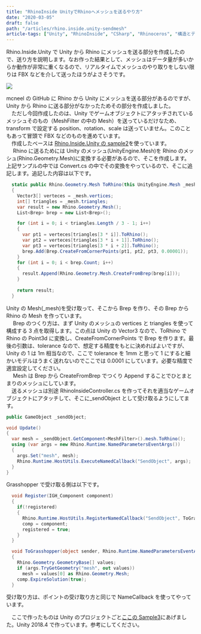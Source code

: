 ```yaml
---
title: "RhinoInside UnityでRhinoへメッシュを送るやり方"
date: "2020-03-05"
draft: false
path: "/articles/rhino.inside.unity-sendmesh"
article-tags: ["Unity", "RhinoInside", "CSharp", "Rhinoceros", "構造とデジタル"]
---
```


Rhino.Inside.Unity で Unity から Rhino にメッシュを送る部分を作成したので、送り方を説明します。なお作った結果として、メッシュはデータ量が多いからか動作が非常に重くなるので、リアルタイムでメッシュのやり取りをしない限りは FBX などを介して送ったほうがよさそうです。

[![](https://1.bp.blogspot.com/-VYfATyeLD_k/XmERX5ZA1cI/AAAAAAAABzU/TazirU_T4GUczJpEcmT1UYhCq7GWtczuACLcBGAsYHQ/s640/RIUmesh.gif)](https://1.bp.blogspot.com/-VYfATyeLD_k/XmERX5ZA1cI/AAAAAAAABzU/TazirU_T4GUczJpEcmT1UYhCq7GWtczuACLcBGAsYHQ/s1600/RIUmesh.gif)

mcneel の GitHub に Rhino から Unity にメッシュを送る部分があるのですが、Unity から Rhino に送る部分がなかったためその部分を作成しました。  
　ただし今回作成したのは、Unity でゲームオブジェクトにアタッチされているメッシュそのもの（MeshFilter の中の Mesh）を送っているだけなため、transform で設定する position、rotation、scale は送っていません。このこともあって冒頭で FBX などのものを進めています。  
　作成したベースは [Rhino.Inside.Unity の sample2](https://github.com/mcneel/rhino.inside/tree/master/Unity/Sample2)を使っています。  
　 Rhino に送るためには Unity のメッシュ(UnityEngine.Mesh)を Rhino のメッシュ(Rhino.Geometry.Mesh)に変換する必要があるので、そこを作成します。上記サンプルの中では Convert.cs の中でその変換をやっているので、そこに追記します。追記した内容は以下です。

```cs
  static public Rhino.Geometry.Mesh ToRhino(this UnityEngine.Mesh _mesh)
  {
    Vector3[] verteces = _mesh.vertices;
    int[] triangles = _mesh.triangles;
    var result = new Rhino.Geometry.Mesh();
    List<Brep> brep = new List<Brep>();

    for (int i = 0; i < triangles.Length / 3 - 1; i++)
    {
      var pt1 = verteces[triangles[3 * i]].ToRhino();
      var pt2 = verteces[triangles[3 * i + 1]].ToRhino();
      var pt3 = verteces[triangles[3 * i + 2]].ToRhino();
      brep.Add(Brep.CreateFromCornerPoints(pt1, pt2, pt3, 0.00001));
    }
    for (int i = 0; i < brep.Count; i++)
    {
      result.Append(Rhino.Geometry.Mesh.CreateFromBrep(brep[i]));
    }
    
    return result;
  }
```

Unity の Mesh(\_mesh)を受け取って、そこから Brep を作り、その Brep から Rhino の Mesh を作っています。  
　 Brep のつくり方は、まず Unity のメッシュの vertices と triangles を使って構成する 3 点を取得します。この点は Unity の Vector3 なので、ToRhino で Rhino の Point3d に変換し、CreateFromCornerPoints で Brep を作ります。最後の引数は、tolerance なので、想定する精度をもとに決めればよいですが、Unity の 1 は 1m 相当なので、ここで tolerance を 1mm と思って 1 にすると細かいモデルはうまく送れないのでここでは 0.0001 にしています。必要な精度で適宜設定してください。  
　 Mesh は Brep から CreateFromBrep でつくり Append することでひとまとまりのメッシュにしています。  
　送るメッシュは別途 RhinoInsideController.cs を作ってそれを適当なゲームオブジェクトにアタッチして、そこに\_sendObject として受け取るようにしてます。

```cs
public GameObject _sendObject;

void Update()
{
  var mesh = _sendObject.GetComponent<MeshFilter>().mesh.ToRhino();
  using (var args = new Rhino.Runtime.NamedParametersEventArgs())
  {
    args.Set("mesh", mesh);
    Rhino.Runtime.HostUtils.ExecuteNamedCallback("SendObject", args);
  }
}
```

Grasshopper で受け取る側は以下です。
```cs
  void Register(IGH_Component component)
  {
    if(!registered)
    {
      Rhino.Runtime.HostUtils.RegisterNamedCallback("SendObject", ToGrasshopper);
      comp = component;
      registered = true;
    }
  }

  void ToGrasshopper(object sender, Rhino.Runtime.NamedParametersEventArgs args)
  {
    Rhino.Geometry.GeometryBase[] values;
    if (args.TryGetGeometry("mesh", out values))
      mesh = values[0] as Rhino.Geometry.Mesh;
    comp.ExpireSolution(true);
  }
```

受け取り方は、ポイントの受け取り方と同じで NameCallback を使ってやっています。

  
　ここで作ったものは Unity のプロジェクトごと[ここの Sample3](https://github.com/hrntsm/rhino.inside/tree/master/Unity)にあげました。Unity 2018.4 で作っています。参考にしてください。
